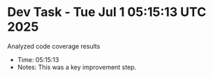 # Dev Task - Tue Jul  1 05:15:13 UTC 2025
Analyzed code coverage results
- Time: 05:15:13
- Notes: This was a key improvement step.
